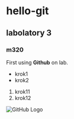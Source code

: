 # hello-git
## labolatory 3 
### m320
First using **Github** on lab.
 
* krok1
* krok2

1. krok11
1. krok12

![GitHub Logo](https://i1.wp.com/duality.solutions/wp-content/uploads/2017/10/github-logo.png?ssl=1)
